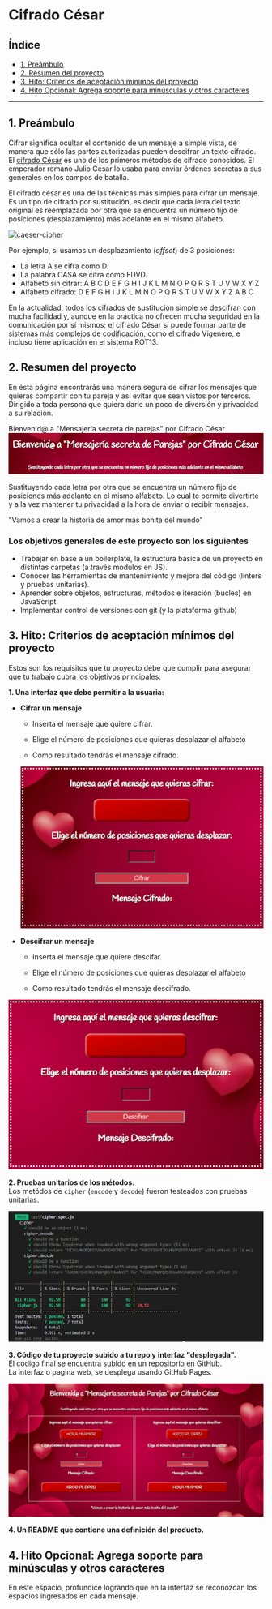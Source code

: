 # Cifrado César

## Índice

* [1. Preámbulo](#1-preámbulo)
* [2. Resumen del proyecto](#2-resumen-del-proyecto)
* [3. Hito: Criterios de aceptación mínimos del proyecto](#4-hito-criterios-de-aceptación-mínimos-del-proyecto)
* [4. Hito Opcional: Agrega soporte para minúsculas y otros caracteres](#5-hito-opcional-agrega-soporte-para-minúsculas-y-otros-caracteres)

***

## 1. Preámbulo

Cifrar significa ocultar el contenido de un mensaje a simple vista, de manera
que sólo las partes autorizadas pueden descifrar un texto cifrado.
El [cifrado César](https://en.wikipedia.org/wiki/Caesar_cipher)
es uno de los primeros métodos de cifrado conocidos. El emperador romano Julio
César lo usaba para enviar órdenes secretas a sus generales en los campos de
batalla.

El cifrado césar es una de las técnicas más simples para cifrar un mensaje. Es
un tipo de cifrado por sustitución, es decir que cada letra del texto original
es reemplazada por otra que se encuentra un número fijo de posiciones
(desplazamiento) más adelante en el mismo alfabeto.

![caeser-cipher](https://upload.wikimedia.org/wikipedia/commons/thumb/2/2b/Caesar3.svg/2000px-Caesar3.svg.png)

Por ejemplo, si usamos un desplazamiento (_offset_) de 3 posiciones:

* La letra A se cifra como D.
* La palabra CASA se cifra como FDVD.
* Alfabeto sin cifrar: A B C D E F G H I J K L M N O P Q R S T U V W X Y Z
* Alfabeto cifrado: D E F G H I J K L M N O P Q R S T U V W X Y Z A B C

En la actualidad, todos los cifrados de sustitución simple se descifran con
mucha facilidad y, aunque en la práctica no ofrecen mucha seguridad en la
comunicación por sí mismos; el cifrado César sí puede formar parte de sistemas
más complejos de codificación, como el cifrado Vigenère, e incluso tiene
aplicación en el sistema ROT13.

## 2. Resumen del proyecto

En ésta página encontrarás una manera segura de cifrar los mensajes que quieras compartir con tu pareja y así evitar que sean vistos por terceros. Dirigido a toda persona que quiera darle un poco de diversión y privacidad a su relación.

 Bienvenid@ a "Mensajería secreta de parejas" por Cifrado César
![Alt text](src/images/Titulo.png)

Sustituyendo cada letra por otra que se encuentra un número fijo de posiciones más adelante en el mismo alfabeto.
Lo cual te permite divertirte y a la vez mantener tu privacidad a la hora de enviar o recibir mensajes.

"Vamos a crear la historia de amor más bonita del mundo"

### Los objetivos generales de este proyecto son los siguientes

* Trabajar en base a un boilerplate, la estructura básica de un proyecto en
  distintas carpetas (a través modulos en JS).
* Conocer las herramientas de mantenimiento y mejora del código (linters y
  pruebas unitarias).
* Aprender sobre objetos, estructuras, métodos e iteración (bucles)
  en JavaScript
* Implementar control de versiones con git (y la plataforma github)

## 3. Hito: Criterios de aceptación mínimos del proyecto

Estos son los requisitos que tu proyecto debe que cumplir para asegurar que tu trabajo
cubra los objetivos principales.  

**1. Una interfaz que debe permitir a la usuaria:**

* **Cifrar un mensaje**
  - Inserta el mensaje que quiere cifrar.
  
  - Elige el número de posiciones que quieras desplazar el alfabeto
    
  - Como resultado tendrás el mensaje cifrado.

  ![Alt text](src/images/Cifrado.png)

* **Descifrar un mensaje**
   - Inserta el mensaje que quiere descifar.
  
  - Elige el número de posiciones que quieras desplazar el alfabeto
    
  - Como resultado tendrás el mensaje descifrado.

 ![Alt text](src/images/Descifrado.png) 

**2. Pruebas unitarios de los métodos.**  
Los metódos de `cipher` (`encode` y `decode`) fueron testeados con
pruebas unitarias.

![Alt text](src/images/tests.png)

**3. Código de tu proyecto subido a tu repo y interfaz "desplegada".**  
El código final se encuentra subido en un repositorio en GitHub.  
La interfaz o pagina web, se desplega usando GitHub Pages.

![Alt text](src/images/Pantalla.png)

**4. Un README que contiene una definición del producto.**  

## 4. Hito Opcional: Agrega soporte para minúsculas y otros caracteres

En este espacio, profundicé logrando que en la interfáz se reconozcan los espacios ingresados en cada mensaje.
